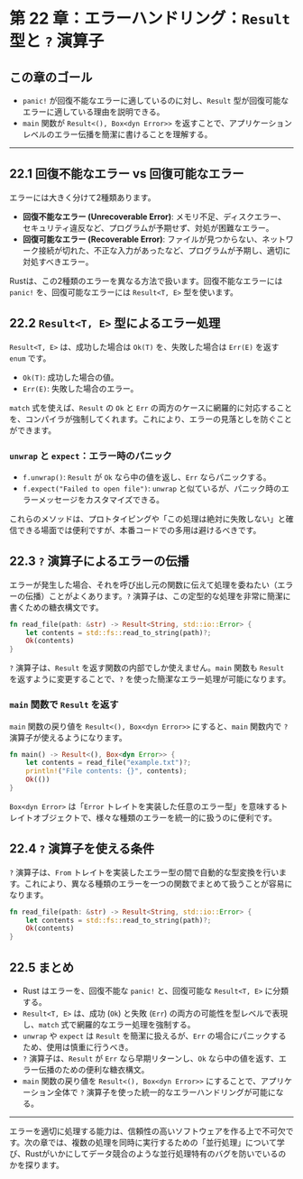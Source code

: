 # 第 22 章：エラーハンドリング：`Result` 型と `?` 演算子

## この章のゴール
- `panic!` が回復不能なエラーに適しているのに対し、`Result` 型が回復可能なエラーに適している理由を説明できる。
- `main` 関数が `Result<(), Box<dyn Error>>` を返すことで、アプリケーションレベルのエラー伝播を簡潔に書けることを理解する。

---

## 22.1 回復不能なエラー vs 回復可能なエラー

エラーには大きく分けて2種類あります。
- **回復不能なエラー (Unrecoverable Error)**: メモリ不足、ディスクエラー、セキュリティ違反など、プログラムが予期せず、対処が困難なエラー。
- **回復可能なエラー (Recoverable Error)**: ファイルが見つからない、ネットワーク接続が切れた、不正な入力があったなど、プログラムが予期し、適切に対処すべきエラー。

Rustは、この2種類のエラーを異なる方法で扱います。回復不能なエラーには `panic!` を、回復可能なエラーには `Result<T, E>` 型を使います。

## 22.2 `Result<T, E>` 型によるエラー処理

`Result<T, E>` は、成功した場合は `Ok(T)` を、失敗した場合は `Err(E)` を返す `enum` です。
- `Ok(T)`: 成功した場合の値。
- `Err(E)`: 失敗した場合のエラー。

`match` 式を使えば、`Result` の `Ok` と `Err` の両方のケースに網羅的に対応することを、コンパイラが強制してくれます。これにより、エラーの見落としを防ぐことができます。

### `unwrap` と `expect`：エラー時のパニック

- `f.unwrap()`: `Result` が `Ok` なら中の値を返し、`Err` ならパニックする。
- `f.expect("Failed to open file")`: `unwrap` と似ているが、パニック時のエラーメッセージをカスタマイズできる。

これらのメソッドは、プロトタイピングや「この処理は絶対に失敗しない」と確信できる場面では便利ですが、本番コードでの多用は避けるべきです。

## 22.3 `?` 演算子によるエラーの伝播

エラーが発生した場合、それを呼び出し元の関数に伝えて処理を委ねたい（エラーの伝播）ことがよくあります。`?` 演算子は、この定型的な処理を非常に簡潔に書くための糖衣構文です。

```rust
fn read_file(path: &str) -> Result<String, std::io::Error> {
    let contents = std::fs::read_to_string(path)?;
    Ok(contents)
}
```

`?` 演算子は、`Result` を返す関数の内部でしか使えません。`main` 関数も `Result` を返すように変更することで、`?` を使った簡潔なエラー処理が可能になります。

### `main` 関数で `Result` を返す

`main` 関数の戻り値を `Result<(), Box<dyn Error>>` にすると、`main` 関数内で `?` 演算子が使えるようになります。

```rust
fn main() -> Result<(), Box<dyn Error>> {
    let contents = read_file("example.txt")?;
    println!("File contents: {}", contents);
    Ok(())
}
```

`Box<dyn Error>` は「`Error` トレイトを実装した任意のエラー型」を意味するトレイトオブジェクトで、様々な種類のエラーを統一的に扱うのに便利です。

## 22.4 `?` 演算子を使える条件

`?` 演算子は、`From` トレイトを実装したエラー型の間で自動的な型変換を行います。これにより、異なる種類のエラーを一つの関数でまとめて扱うことが容易になります。

```rust
fn read_file(path: &str) -> Result<String, std::io::Error> {
    let contents = std::fs::read_to_string(path)?;
    Ok(contents)
}
```

## 22.5 まとめ

- Rust はエラーを、回復不能な `panic!` と、回復可能な `Result<T, E>` に分類する。
- `Result<T, E>` は、成功 (`Ok`) と失敗 (`Err`) の両方の可能性を型レベルで表現し、`match` 式で網羅的なエラー処理を強制する。
- `unwrap` や `expect` は `Result` を簡潔に扱えるが、`Err` の場合にパニックするため、使用は慎重に行うべき。
- `?` 演算子は、`Result` が `Err` なら早期リターンし、`Ok` なら中の値を返す、エラー伝播のための便利な糖衣構文。
- `main` 関数の戻り値を `Result<(), Box<dyn Error>>` にすることで、アプリケーション全体で `?` 演算子を使った統一的なエラーハンドリングが可能になる。

---

エラーを適切に処理する能力は、信頼性の高いソフトウェアを作る上で不可欠です。次の章では、複数の処理を同時に実行するための「並行処理」について学び、Rustがいかにしてデータ競合のような並行処理特有のバグを防いでいるのかを探ります。
